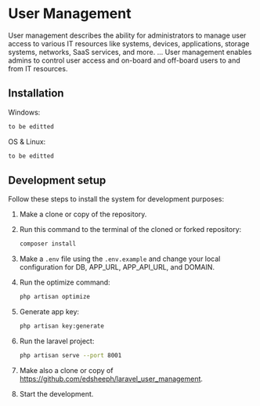 # User Management

User management describes the ability for administrators to manage user access to various IT resources like systems, devices, applications, storage systems, networks, SaaS services, and more. ... User management enables admins to control user access and on-board and off-board users to and from IT resources.

## Installation

Windows:

```sh
to be editted
```

OS & Linux:

```sh
to be editted
```

## Development setup

Follow these steps to install the system for development purposes:

1. Make a clone or copy of the repository.

2. Run this command to the terminal of the cloned or forked repository:
	```sh
	composer install
	```
	
3. Make a ``.env`` file using the ``.env.example`` and change your local configuration for DB, APP_URL, APP_API_URL, and DOMAIN.

4. Run the optimize command:
	```sh
	php artisan optimize
	```

5. Generate app key:
	```sh
	php artisan key:generate
	```

6. Run the laravel project:
	```sh
	php artisan serve --port 8001
	```

7. Make also a clone or copy of https://github.com/edsheeph/laravel_user_management.

8. Start the development.
